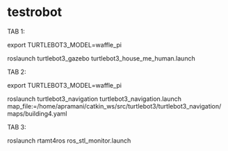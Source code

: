 # testrobot
TAB 1:

export TURTLEBOT3_MODEL=waffle_pi

roslaunch turtlebot3_gazebo turtlebot3_house_me_human.launch

TAB 2:

export TURTLEBOT3_MODEL=waffle_pi

roslaunch turtlebot3_navigation turtlebot3_navigation.launch map_file:=/home/apramani/catkin_ws/src/turtlebot3/turtlebot3_navigation/maps/building4.yaml


TAB 3:

roslaunch rtamt4ros ros_stl_monitor.launch




